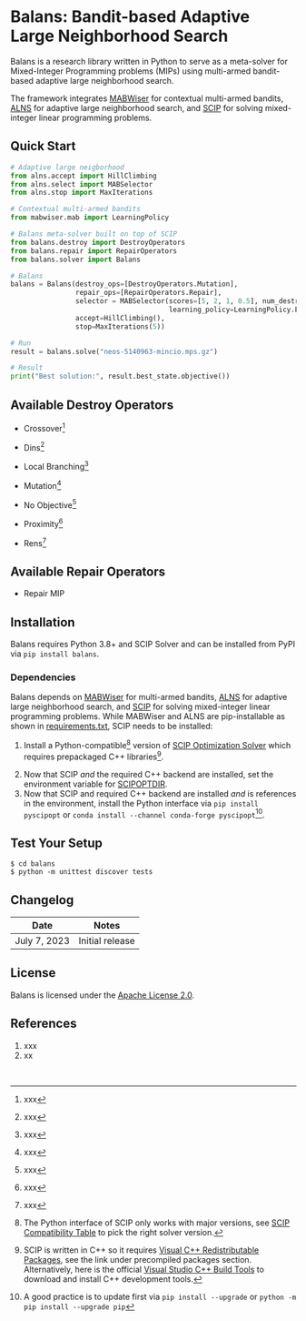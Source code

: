 # Balans: Bandit-based Adaptive Large Neighborhood Search

Balans is a research library written in Python to serve as a meta-solver 
for Mixed-Integer Programming problems (MIPs) using 
multi-armed bandit-based adaptive large neighborhood search.

The framework integrates [MABWiser](https://github.com/fidelity/mabwiser/) for contextual multi-armed bandits,
[ALNS](https://github.com/N-Wouda/ALNS/) for adaptive large neighborhood search, and 
[SCIP](https://scipopt.org/) for solving mixed-integer linear programming problems. 

## Quick Start

```python
# Adaptive large neigborhood
from alns.accept import HillClimbing
from alns.select import MABSelector
from alns.stop import MaxIterations

# Contextual multi-armed bandits
from mabwiser.mab import LearningPolicy

# Balans meta-solver built on top of SCIP
from balans.destroy import DestroyOperators
from balans.repair import RepairOperators
from balans.solver import Balans

# Balans
balans = Balans(destroy_ops=[DestroyOperators.Mutation], 
                repair_ops=[RepairOperators.Repair], 
                selector = MABSelector(scores=[5, 2, 1, 0.5], num_destroy=5, num_repair=1,
                                       learning_policy=LearningPolicy.EpsilonGreedy(epsilon=0.15)),
                accept=HillClimbing(),
                stop=MaxIterations(5))

# Run
result = balans.solve("neos-5140963-mincio.mps.gz")

# Result
print("Best solution:", result.best_state.objective())
```

## Available Destroy Operators
* Crossover[^1]
[^1]: xxx
* Dins[^2]
[^2]: xxx
* Local Branching[^3]
[^3]: xxx
* Mutation[^4]
[^4]: xxx
* No Objective[^5]
[^5]: xxx 
* Proximity[^6]
[^6]: xxx
* Rens[^7]
[^7]: xxx

## Available Repair Operators
* Repair MIP

## Installation

Balans requires Python 3.8+ and SCIP Solver and can be installed from PyPI via `pip install balans`. 

### Dependencies 

Balans depends on [MABWiser](https://github.com/fidelity/mabwiser/) for multi-armed bandits,
[ALNS](https://github.com/N-Wouda/ALNS/) for adaptive large neighborhood search, and 
[SCIP](https://scipopt.org/) for solving mixed-integer linear programming problems. 
While MABWiser and ALNS are pip-installable as shown in [requirements.txt](https://github.com/skadio/balans/blob/main/requirements.txt), 
SCIP needs to be installed: 

1. Install a Python-compatible[^8] version of [SCIP Optimization Solver](https://www.scipopt.org/index.php#download) which requires prepackaged C++ libraries[^9].
[^8]: The Python interface of SCIP only works with major versions, see [SCIP Compatibility Table](https://pypi.org/project/PySCIPOpt/) to pick the right solver version.
[^9]: SCIP is written in C++ so it requires [Visual C++ Redistributable Packages](), see the link under precompiled packages section. Alternatively, here is the official [Visual Studio C++ Build Tools](https://visualstudio.microsoft.com/visual-cpp-build-tools/) to download and install C++ development tools. 
2. Now that SCIP _and_ the required C++ backend are installed, set the environment variable for [SCIPOPTDIR](https://imada.sdu.dk/u/marco/DM871/PySCIPOpt/md_INSTALL.html).
3. Now that SCIP and required C++ backend are installed _and_ is references in the environment, install the Python interface via `pip install pyscipopt` or `conda install --channel conda-forge pyscipopt`[^10].
[^10]: A good practice is to update first via `pip install --upgrade` or `python -m pip install --upgrade pip`

## Test Your Setup

```
$ cd balans
$ python -m unittest discover tests
```

## Changelog

| Date | Notes |
|--------|-------------|
| July 7, 2023 | Initial release |



## License

Balans is licensed under the [Apache License 2.0](LICENSE.md).


## References

1. xxx
2. xx

<br>
